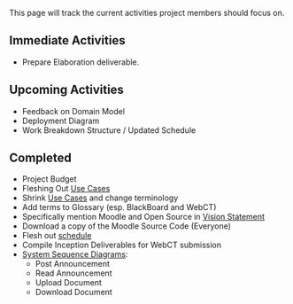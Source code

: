 This page will track the current activities project members should focus on.

## Immediate Activities ##

  * Prepare Elaboration deliverable.

## Upcoming Activities ##

  * Feedback on Domain Model
  * Deployment Diagram
  * Work Breakdown Structure / Updated Schedule

## Completed ##

  * Project Budget
  * Fleshing Out [Use Cases](UseCases.md)
  * Shrink [Use Cases](UseCases.md) and change terminology
  * Add terms to Glossary (esp. BlackBoard and WebCT)
  * Specifically mention Moodle and Open Source in [Vision Statement](VisionStatement.md)
  * Download a copy of the Moodle Source Code (Everyone)
  * Flesh out [schedule](Scheduling.md)
  * Compile Inception Deliverables for WebCT submission
  * [System Sequence Diagrams](http://vinyl.googlecode.com/files/VINYL.zargo):
    * Post Announcement
    * Read Announcement
    * Upload Document
    * Download Document